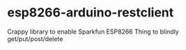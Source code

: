 # esp8266-arduino-restclient
Crappy library to enable Sparkfun ESP8266 Thing to blindly get/put/post/delete
